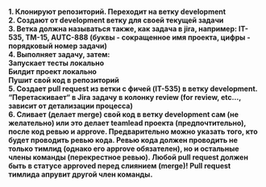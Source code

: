 **1. Клонируют репозиторий. Переходит на ветку development**<br/> 
**2. Создают от development ветку для своей текущей задачи**<br/> 
**3. Ветка должна называться также, как задача в jira, например: IT-535, TM-15, AUTC-888 (буквы - сокращенное имя проекта, цифры - порядковый номер задачи)** <br/> 
**4. Выполняет задачу, затем:** <br/> 
**Запускает тесты локально** <br/> 
**Билдит проект локально** <br/> 
**Пушит свой код в репозиторий** <br/> 
**5. Создает pull request из ветки с фичей (IT-535) в ветку development. “Перетаскивает“ в Jira задачу в колонку review (for review, etc…, зависит от детализации процесса)** <br/> 
**6. Сливает (делает merge) свой код в ветку development сам (не желательно) или это делает teamlead проекта (предпочтительно), после код ревью и approve. Предварительно можно  указать того, кто будет проводить ревью кода. Ревью кода должен проводить не только тимлид (однако его approve обязателен), но и остальные члены команды (перекрестное ревью). Любой pull request должен быть в статусе approved перед слиянием (merge)! Pull request тимлида апрувит другой член команды.**
 
